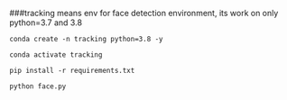 ###tracking means env for face detection environment, its work on only python=3.7 and 3.8
```
conda create -n tracking python=3.8 -y
```
```
conda activate tracking
```
```
pip install -r requirements.txt
```
```
python face.py
```